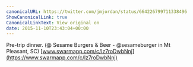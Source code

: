 ```yaml
---
canonicalURL: https://twitter.com/jmjordan/status/664226799711338496
ShowCanonicalLink: true
CanonicalLinkText: View original on
date: 2015-11-10T23:43:04+00:00
---
```

Pre-trip dinner. (@ Sesame Burgers &amp; Beer - @sesameburger in Mt Pleasant, SC) [www.swarmapp.com/c/lz7roDwbNnj](https://www.swarmapp.com/c/lz7roDwbNnj)